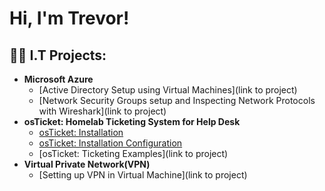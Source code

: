 <h1>Hi, I'm Trevor! </h1>

<h2>👨‍💻 I.T Projects:</h2>

- <b>Microsoft Azure</b>
  - [Active Directory Setup using Virtual Machines](link to project)
  - [Network Security Groups setup and Inspecting Network Protocols with Wireshark](link to project)
- <b>osTicket: Homelab Ticketing System for Help Desk</b>
  - [osTicket: Installation](https://github.com/tbeard92/osticketinstall/tree/main)
  - [osTicket: Installation Configuration](https://github.com/tbeard92/osticketinstall)
  - [osTicket: Ticketing Examples](link to project)
- <b>Virtual Private Network(VPN)</b>
  - [Setting up VPN in Virtual Machine](link to project)


<!--
**joshmadakor1/joshmadakor1** is a ✨ _special_ ✨ repository because its `README.md` (this file) appears on your GitHub profile.

Here are some ideas to get you started:

- 🔭 I’m currently working on ...
- 🌱 I’m currently learning ...
- 👯 I’m looking to collaborate on ...
- 🤔 I’m looking for help with ...
- 💬 Ask me about ...
- 📫 How to reach me: ...
- 😄 Pronouns: ...
- ⚡ Fun fact: ...
-->
